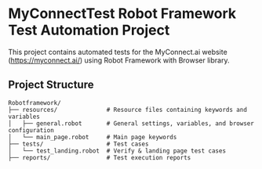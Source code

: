 # MyConnectTest Robot Framework Test Automation Project

This project contains automated tests for the MyConnect.ai website (https://myconnect.ai/) using Robot Framework with Browser library.

## Project Structure

```
Robotframework/
├── resources/              # Resource files containing keywords and variables
│   ├── general.robot       # General settings, variables, and browser configuration
│   └── main_page.robot     # Main page keywords
├── tests/                  # Test cases
│   └── test_landing.robot  # Verify & landing page test cases
├── reports/                # Test execution reports